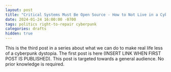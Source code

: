 ```yaml
---
layout: post
title: "Critical Systems Must Be Open Source - How to Not Live in a Cyberpunk Dystopia #02"
date: 2024-01-24 16:00:00 -0700
tags: politics right-to-repair cyberpunk
categories: drafts
hidden: true
--- 
```

This is the third post in a series about what we can do to make real life less of a cyberpunk dystopia. The first post is here (INSERT LINK WHEN FIRST POST IS PUBLISHED). This post is targeted towards a general audience. No prior knowledge is required. 


